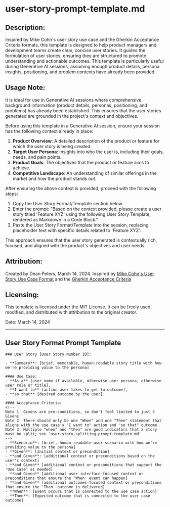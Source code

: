 # user-story-prompt-template.md

## Description:
Inspired by Mike Cohn's user story use case and the Gherkin Acceptance Criteria formats, this template is designed to help product managers and development teams create clear, concise user stories. It guides the formulation of user stories, ensuring they are structured to promote understanding and actionable outcomes. This template is particularly useful during Generative AI sessions, assuming enough product details, persona insights, positioning, and problem contexts have already been provided.

## Usage Note:
It is ideal for use in Generative AI sessions where comprehensive background information (product details, personas, positioning, and problems) has already been established. This ensures that the user stories generated are grounded in the project's context and objectives.

Before using this template in a Generative AI session, ensure your session has the following context already in place:

1. **Product Overview**: A detailed description of the product or feature for which the user story is being created.
2. **Target User Persona**: Insights into who the user is, including their goals, needs, and pain points.
3. **Product Goals**: The objectives that the product or feature aims to achieve.
4. **Competitive Landscape**: An understanding of similar offerings in the market and how the product stands out.

After ensuring the above context is provided, proceed with the following steps:

1. Copy the User Story Format/Template section below.
2. Enter the prompt: "Based on the context provided, please create a user story titled 'Feature XYZ' using the following User Story Template, rendered as Markdown in a Code Block."
3. Paste the User Story Format/Template into the session, replacing placeholder text with specific details related to 'Feature XYZ'.

This approach ensures that the user story generated is contextually rich, focused, and aligned with the product's objectives and user needs.

## Attribution:
Created by Dean Peters, March 14, 2024.
Inspired by [Mike Cohn's User Story Use Case Format](https://www.mountaingoatsoftware.com/agile/user-stories)
and the [Gherkin Acceptance Criteria](https://mvwi.co/posts/gherkin-cucumber)

## Licensing:
This template is licensed under the MIT License. It can be freely used, modified, and distributed with attribution to the original creator.

Date: March 14, 2024

---

## User Story Format Prompt Template

<!--
The following format combines the Mike Cohn User Story Format augmented by a Gherkin-style acceptance criterion.
-->
~~~
### User Story [User Story Number ID]:

- **Summary**: [brief, memorable, human-readable story title with how we're providing value to the persona]

#### Use Case:
- **As a** [user name if available, otherwise user persona, otherwise user role or title],
- **I want to** [action user takes to get to outcome],
- **so that** [desired outcome by the user].

#### Acceptance Criteria:
<!--
Note 1: Givens are pre-conditions, so don't feel limited to just 3 Givens.
Note 2: There should only be one "When" and one "Then" statement that aligns with the use case's "I want to" action and "so that" outcome.
Note 3: Multiple "when" and "then" are good indicators that a story must be split; see `user-story-splitting-prompt-template.md`
-->
- **Scenario**: [brief, human-readable user scenario with how we're providing value to the persona]
- **Given**: [Initial context or precondition]
- **and Given**: [additional context or preconditions based on the user's context]
- **and Given** [additional context or preconditions that support the 'Use Case' as needed]
- **and Given** [additional user interface-focused context or preconditions that ensure the 'When' event can happen]
- **and Given** [additional outcomes-focused context or preconditions that ensure the 'Then' outcome is delivered]
- **When**: [Event occurs that is connected to the use case action]
- **Then**: [Expected outcome that is connected to the user case outcome]
~~~
